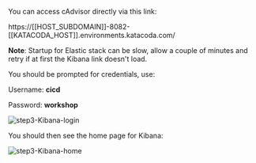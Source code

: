 You can access cAdvisor directly via this link:

https://[[HOST_SUBDOMAIN]]-8082-[[KATACODA_HOST]].environments.katacoda.com/

**Note**: Startup for Elastic stack can be slow, allow a couple of minutes and retry if at first the Kibana link doesn't load. 

You should be prompted for credentials, use:

Username: **cicd**

Password: **workshop**

![step3-Kibana-login](/manuelpais/courses/treating-your-pipeline-as-a-product/04-minimize-time-to-repair/assets/step3-Kibana-login-small.png)

You should then see the home page for Kibana:

![step3-Kibana-home](/manuelpais/courses/treating-your-pipeline-as-a-product/04-minimize-time-to-repair/assets/step3-Kibana-home.png)
